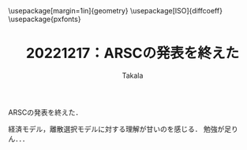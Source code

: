 ﻿---
title: 20221217：ARSCの発表を終えた
yesterday: 20221216
tomorrow: 20221218
days: 86
author: Takala
header-includes:
  - \usepackage[margin=1in]{geometry}
  - \usepackage[ISO]{diffcoeff}
  - \usepackage{pxfonts}
---


ARSCの発表を終えた．

経済モデル，離散選択モデルに対する理解が甘いのを感じる．
勉強が足りん．．．

